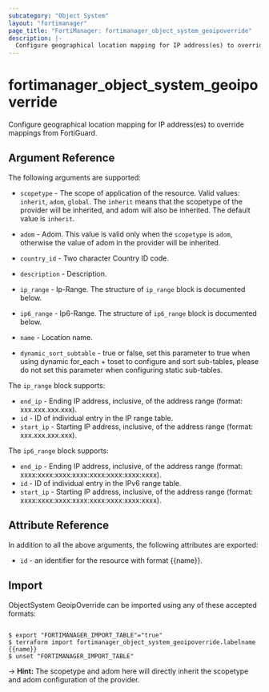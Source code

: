 ```yaml
---
subcategory: "Object System"
layout: "fortimanager"
page_title: "FortiManager: fortimanager_object_system_geoipoverride"
description: |-
  Configure geographical location mapping for IP address(es) to override mappings from FortiGuard.
---
```


# fortimanager_object_system_geoipoverride
Configure geographical location mapping for IP address(es) to override mappings from FortiGuard.

## Argument Reference


The following arguments are supported:

* `scopetype` - The scope of application of the resource. Valid values: `inherit`, `adom`, `global`. The `inherit` means that the scopetype of the provider will be inherited, and adom will also be inherited. The default value is `inherit`.
* `adom` - Adom. This value is valid only when the `scopetype` is `adom`, otherwise the value of adom in the provider will be inherited.

* `country_id` - Two character Country ID code.
* `description` - Description.
* `ip_range` - Ip-Range. The structure of `ip_range` block is documented below.
* `ip6_range` - Ip6-Range. The structure of `ip6_range` block is documented below.
* `name` - Location name.
* `dynamic_sort_subtable` - true or false, set this parameter to true when using dynamic for_each + toset to configure and sort sub-tables, please do not set this parameter when configuring static sub-tables.

The `ip_range` block supports:

* `end_ip` - Ending IP address, inclusive, of the address range (format: xxx.xxx.xxx.xxx).
* `id` - ID of individual entry in the IP range table.
* `start_ip` - Starting IP address, inclusive, of the address range (format: xxx.xxx.xxx.xxx).

The `ip6_range` block supports:

* `end_ip` - Ending IP address, inclusive, of the address range (format: xxxx:xxxx:xxxx:xxxx:xxxx:xxxx:xxxx:xxxx).
* `id` - ID of individual entry in the IPv6 range table.
* `start_ip` - Starting IP address, inclusive, of the address range (format: xxxx:xxxx:xxxx:xxxx:xxxx:xxxx:xxxx:xxxx).


## Attribute Reference

In addition to all the above arguments, the following attributes are exported:
* `id` - an identifier for the resource with format {{name}}.

## Import

ObjectSystem GeoipOverride can be imported using any of these accepted formats:
```

$ export "FORTIMANAGER_IMPORT_TABLE"="true"
$ terraform import fortimanager_object_system_geoipoverride.labelname {{name}}
$ unset "FORTIMANAGER_IMPORT_TABLE"
```
-> **Hint:** The scopetype and adom here will directly inherit the scopetype and adom configuration of the provider.
